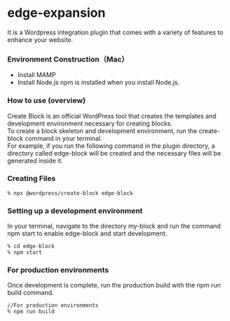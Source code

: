 # edge-expansion

It is a Wordpress integration plugin that comes with a variety of features to enhance your website.

### Environment Construction（Mac）
- Install MAMP
- Install Node.js
npm is installed when you install Node.js.

### How to use (overview)
Create Block is an official WordPress tool that creates the templates and development environment necessary for creating blocks.\
To create a block skeleton and development environment, run the create-block command in your terminal.\
For example, if you run the following command in the plugin directory, a directory called edge-block will be created and the necessary files will be generated inside it.

### Creating Files
```
% npx @wordpress/create-block edge-block
```


### Setting up a development environment
In your terminal, navigate to the directory my-block and run the command npm start to enable edge-block and start development.

```
% cd edge-block
% npm start
```

### For production environments
Once development is complete, run the production build with the npm run build command.

```
//For production environments
% npm run build
```
